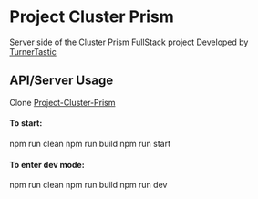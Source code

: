 # Project Cluster Prism

Server side of the Cluster Prism FullStack project
Developed by [TurnerTastic](https://github.com/TurnerTastic1)

## API/Server Usage

Clone [Project-Cluster-Prism](https://github.com/TurnerTastic1/Project-Cluster-Prism)
#### To start:
npm run clean
npm run build
npm run start

#### To enter dev mode:
npm run clean
npm run build
npm run dev